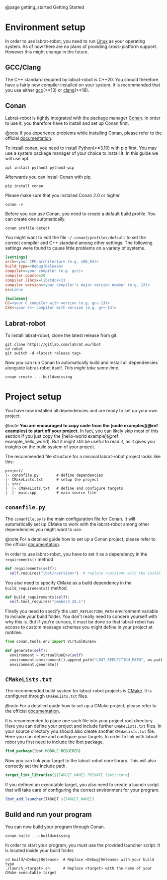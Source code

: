 @page getting_started Getting Started

# Environment setup
In order to use labrat-robot, you need to run [Linux](https://www.linux.org/) as your operating system. As of now there are no plans of providing cross-platform support. However this might change in the future.

## GCC/Clang
The C++ standard required by labrat-robot is C++20. You should therefore have a fairly new compiler installed on your system. It is recommended that you use either [gcc](https://gcc.gnu.org/)(>=13) or [clang](https://clang.llvm.org/)(>=18).

## Conan
Labrat-robot is tightly integrated with the package manager [Conan](https://conan.io/). In order to use it, you therefore have to install and set up Conan first. 

@note
If you experience problems while installing Conan, please refer to the official [documentation](https://docs.conan.io/2/installation.html).

To install conan, you need to install [Python](https://www.python.org/)(>=3.10) with pip first. You may use a system package manager of your choice to install it. In this guide we will use apt.
```shell
apt install python3 python3-pip
```

Afterwards you can install Conan with pip.
```shell
pip install conan
```

Please make sure that you installed Conan 2.0 or higher.
```shell
conan -v
```

Before you can use Conan, you need to create a default build profile. You can create one automatically.
```shell
conan profile detect
```
You might want to edit the file `~/.conan2/profiles/default` to set the correct compiler and C++ standard among other settings. The following settings were found to cause little problems on a variety of systems.
```ini
[settings]
arch=<your CPU-architecture (e.g. x86_64)>
build_type=<Debug|Release>
compiler=<your compiler (e.g. gcc)>
compiler.cppstd=20
compiler.libcxx=libstdc++11
compiler.version=<your compiler's major version number (e.g. 13)>
os=Linux

[buildenv]
CC=<your C compiler with version (e.g. gcc-13)>
CXX=<your C++ compiler with version (e.g. g++-13)>
```

## Labrat-robot
To install labrat-robot, clone the latest release from git.
```shell
git clone https://gitlab.com/labrat.eu/lbot
cd robot
git switch -d <latest release tag>
```

Now you can run Conan to automatically build and install all dependencies alongside labrat-robot itself. *This might take some time.*
```shell
conan create . --build=missing
```

# Project setup
You have now installed all dependencies and are ready to set up your own project.

@note
**You are encouraged to copy code from the [code examples](@ref examples) to start off your project.** In fact, you can likely skip most of this section if you just copy the [hello-world example](@ref example_hello_world). But it might still be useful to read it, as it gives you insights on the build system of your project.

The recommended file structure for a minimal labrat-robot project looks like this:
```
project/
|- conanfile.py        # define dependencies
|- CMakeLists.txt      # setup the project
|- src/
|  |- CMakeLists.txt   # define and configure targets
|  |- main.cpp         # main source file
```

## `conanfile.py`
The `conanfile.py` is the main configuration file for Conan. It will automatically set up CMake to work with the labrat-robot among other dependencies you might want to use.

@note
For a detailed guide how to set up a Conan project, please refer to the official [documentation](https://docs.conan.io/2/reference/conanfile.html).

In order to use labrat-robot, you have to set it as a dependency in the `requirements()` method.
```python
def requirements(self):
  self.requires("lbot/<version>")  # replace <version> with the installed labrat-robot version
```

You also need to specify CMake as a build dependency in the `build_requirements()` method.
```python
def build_requirements(self):
  self.tool_requires("cmake/3.28.1")
```

Finally you need to specify the `LBOT_REFLECTION_PATH` environment variable to include your build folder. You don't really need to concern yourself with why this is. But if you're curious, it must be done so that labrat-robot has access to custom message schemas you might define in your project at runtime.
```python
from conan.tools.env import VirtualRunEnv

def generate(self):
  environment = VirtualRunEnv(self)
  environment.environment().append_path("LBOT_REFLECTION_PATH", os.path.join(self.folders.build, "flatbuffer", "schema"))
  environment.generate()
```

## `CMakeLists.txt`
The recommended build system for labrat-robot projects is [CMake](https://cmake.org/). It is configured through `CMakeLists.txt` files.

@note
For a detailed guide how to set up a CMake project, please refer to the official [documentation](https://cmake.org/cmake/help/book/mastering-cmake/chapter/Writing%20CMakeLists%20Files.html).

It is recommended to place one such file into your project root directory. Here you can define your project and include further `CMakeLists.txt` files. In your source directory you should also create another `CMakeLists.txt` file. Here you can define and configure your targets. In order to link with labrat-robot you first need to include the lbot package.
```cmake
find_package(lbot MODULE REQUIRED)
```

Now you can link your target to the labrat-robot core library. This will also correctly set the include path.
```cmake
target_link_libraries(${TARGET_NAME} PRIVATE lbot::core)
```

If you defined an executable target, you also need to create a launch script that will take care of configuring the correct environment for your program.
```cmake
lbot_add_launcher(TARGET ${TARGET_NAME})
```

## Build and run your program
You can now build your program through Conan.
```shell
conan build . --build=missing
```

In order to start your program, you must use the provided launcher script. It is located inside your build folder.
```shell
cd build/<Debug|Release>  # Replace <Debug|Release> with your build type
./launch_<target>.sh      # Replace <target> with the name of your CMake executable target
```